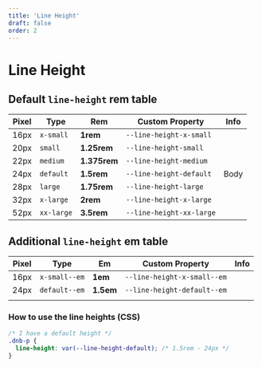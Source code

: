 ```yaml
---
title: 'Line Height'
draft: false
order: 2
---
```


# Line Height

## Default `line-height` **rem** table

| Pixel | Type       | Rem          | Custom Property          | Info |
| ----- | ---------- | ------------ | ------------------------ | ---- |
| 16px  | `x-small`  | **1rem**     | `--line-height-x-small`  |      |
| 20px  | `small`    | **1.25rem**  | `--line-height-small`    |      |
| 22px  | `medium`   | **1.375rem** | `--line-height-medium`   |      |
| 24px  | `default`  | **1.5rem**   | `--line-height-default`  | Body |
| 28px  | `large`    | **1.75rem**  | `--line-height-large`    |      |
| 32px  | `x-large`  | **2rem**     | `--line-height-x-large`  |      |
| 52px  | `xx-large` | **3.5rem**   | `--line-height-xx-large` |      |

## Additional `line-height` **em** table

| Pixel | Type          | Em        | Custom Property             | Info |
| ----- | ------------- | --------- | --------------------------- | ---- |
| 16px  | `x-small--em` | **1em**   | `--line-height-x-small--em` |      |
| 24px  | `default--em` | **1.5em** | `--line-height-default--em` |      |
|       |               |           |                             |      |

### How to use the line heights (CSS)

```css
/* I have a default height */
.dnb-p {
  line-height: var(--line-height-default); /* 1.5rem - 24px */
}
```
